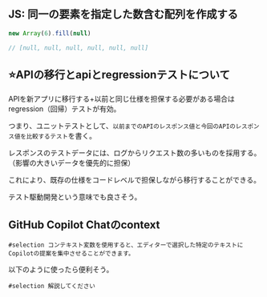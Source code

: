 ## JS: 同一の要素を指定した数含む配列を作成する

```js
new Array(6).fill(null)

// [null, null, null, null, null, null]
```

## ⭐️APIの移行とapiとregressionテストについて

APIを新アプリに移行する+以前と同じ仕様を担保する必要がある場合はregression（回帰）テストが有効。

つまり、ユニットテストとして、`以前までのAPIのレスポンス値と今回のAPIのレスポンス値を比較するテスト`を書く。

レスポンスのテストデータには、ログからリクエスト数の多いものを採用する。（影響の大きいデータを優先的に担保）

これにより、既存の仕様をコードレベルで担保しながら移行することができる。

テスト駆動開発という意味でも良さそう。

## GitHub Copilot Chatのcontext

```
#selection コンテキスト変数を使用すると、エディターで選択した特定のテキストにCopilotの提案を集中させることができます。
```

以下のように使ったら便利そう。

```
#selection 解説してください
```
